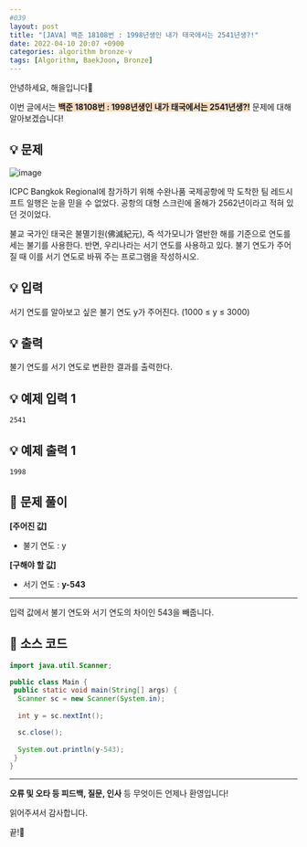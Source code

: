 ```yaml
---
#039
layout: post
title: "[JAVA] 백준 18108번 : 1998년생인 내가 태국에서는 2541년생?!"
date: 2022-04-10 20:07 +0900
categories: algorithm bronze-v
tags: [Algorithm, BaekJoon, Bronze]
---
```


안녕하세요, 해을입니다🦖

이번 글에서는 <span style="background-color:#f7ddbe">**백준 18108번 : 1998년생인 내가 태국에서는 2541년생?!**</span> 문제에 대해 알아보겠습니다!

## 💡 문제

![image](https://user-images.githubusercontent.com/39720852/164461561-17951fc6-375c-4f96-a8f2-3cdebafd9bd4.png)

ICPC Bangkok Regional에 참가하기 위해 수완나품 국제공항에 막 도착한 팀 레드시프트 일행은 눈을 믿을 수 없었다. 공항의 대형 스크린에 올해가 2562년이라고 적혀 있던 것이었다.

불교 국가인 태국은 불멸기원(佛滅紀元), 즉 석가모니가 열반한 해를 기준으로 연도를 세는 불기를 사용한다. 반면, 우리나라는 서기 연도를 사용하고 있다. 불기 연도가 주어질 때 이를 서기 연도로 바꿔 주는 프로그램을 작성하시오.

## 💡 입력

서기 연도를 알아보고 싶은 불기 연도 y가 주어진다. (1000 ≤ y ≤ 3000)

## 💡 출력

불기 연도를 서기 연도로 변환한 결과를 출력한다.

## 💡 예제 입력 1

```
2541
```

## 💡 예제 출력 1

```
1998
```

## 🚩 문제 풀이

**[주어진 값]**

* 불기 연도 : y

**[구해야 할 값]**

* 서기 연도 : **y-543**

---

입력 값에서 불기 연도와 서기 연도의 차이인 543을 빼줍니다.

## 🚩 소스 코드

``` java
import java.util.Scanner;

public class Main {
 public static void main(String[] args) {  
  Scanner sc = new Scanner(System.in);
  
  int y = sc.nextInt();

  sc.close();
  
  System.out.println(y-543);
 }
}
```

---

**오류 및 오타 등 피드백, 질문, 인사** 등 무엇이든 언제나 환영입니다!

읽어주셔서 감사합니다.

끝!🦕
